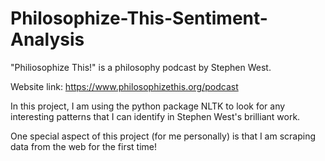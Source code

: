 # Philosophize-This-Sentiment-Analysis

"Philiosophize This!" is a philosophy podcast by Stephen West.

Website link: https://www.philosophizethis.org/podcast

In this project, I am using the python package NLTK to look for any interesting patterns
that I can identify in Stephen West's brilliant work. 

One special aspect of this project (for me personally) is that I am scraping data from 
the web for the first time!
